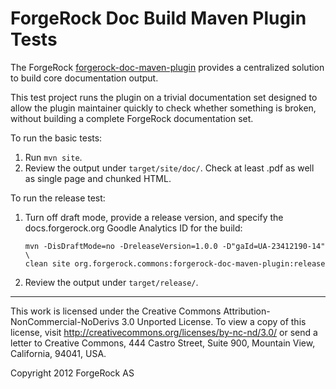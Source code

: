 # ForgeRock Doc Build Maven Plugin Tests

The ForgeRock [forgerock-doc-maven-plugin](https://github.com/markcraig/forgerock-doc-maven-plugin)
provides a centralized solution to build core documentation output.

This test project runs the plugin on a trivial documentation set designed to
allow the plugin maintainer quickly to check whether something is broken,
without building a complete ForgeRock documentation set.

To run the basic tests:

1.  Run `mvn site`. 
2.  Review the output under `target/site/doc/`. Check at least .pdf as well as
    single page and chunked HTML.

To run the release test:

1.  Turn off draft mode, provide a release version, and specify the
    docs.forgerock.org Goodle Analytics ID for the build:

        mvn -DisDraftMode=no -DreleaseVersion=1.0.0 -D"gaId=UA-23412190-14" \
        clean site org.forgerock.commons:forgerock-doc-maven-plugin:release

2.  Review the output under `target/release/`.

* * *
This work is licensed under the Creative Commons
Attribution-NonCommercial-NoDerivs 3.0 Unported License.
To view a copy of this license, visit
<http://creativecommons.org/licenses/by-nc-nd/3.0/>
or send a letter to Creative Commons, 444 Castro Street,
Suite 900, Mountain View, California, 94041, USA.

Copyright 2012 ForgeRock AS
